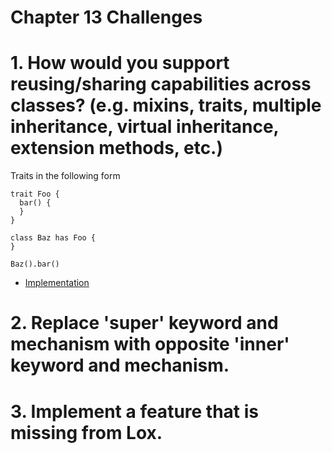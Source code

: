 Chapter 13 Challenges
=====================

# 1. How would you support reusing/sharing capabilities across classes? (e.g. mixins, traits, multiple inheritance, virtual inheritance, extension methods, etc.)

Traits in the following form

```
trait Foo {
  bar() {
  }
}

class Baz has Foo {
}

Baz().bar()
```

* [Implementation](./multiple-inheritance)

# 2. Replace 'super' keyword and mechanism with opposite 'inner' keyword and mechanism.

# 3. Implement a feature that is missing from Lox.
